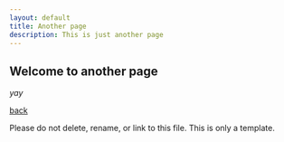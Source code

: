 ```yaml
---
layout: default
title: Another page
description: This is just another page
---
```

<!--
    An informational website promoting immigration to the New England colonies in the 1600s - 1700s
    Copyright (C) 2019 Connor McDermid, Sai Veeramachaneni, Benjamin Osias

    This program is free software: you can redistribute it and/or modify
    it under the terms of the GNU General Public License as published by
    the Free Software Foundation, either version 3 of the License, or
    (at your option) any later version.

    This program is distributed in the hope that it will be useful,
    but WITHOUT ANY WARRANTY; without even the implied warranty of
    MERCHANTABILITY or FITNESS FOR A PARTICULAR PURPOSE.  See the
    GNU General Public License for more details.

    You should have received a copy of the GNU General Public License
    along with this program.  If not, see <https://www.gnu.org/licenses/>.
-->

## Welcome to another page

_yay_

[back](./)

Please do not delete, rename, or link to this file.
This is only a template.
